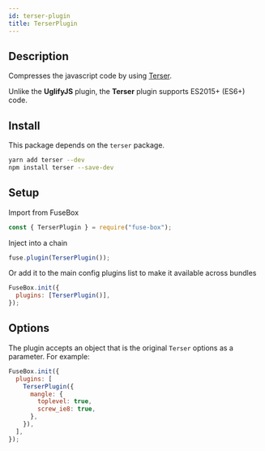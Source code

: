```yaml
---
id: terser-plugin
title: TerserPlugin
---
```


## Description

Compresses the javascript code by using
[Terser](https://github.com/terser-js/terser).

Unlike the **UglifyJS** plugin, the **Terser** plugin supports ES2015+ (ES6+)
code.

## Install

This package depends on the `terser` package.

```bash
yarn add terser --dev
npm install terser --save-dev
```

## Setup

Import from FuseBox

```js
const { TerserPlugin } = require("fuse-box");
```

Inject into a chain

```js
fuse.plugin(TerserPlugin());
```

Or add it to the main config plugins list to make it available across bundles

```js
FuseBox.init({
  plugins: [TerserPlugin()],
});
```

## Options

The plugin accepts an object that is the original `Terser` options as a
parameter. For example:

```js
FuseBox.init({
  plugins: [
    TerserPlugin({
      mangle: {
        toplevel: true,
        screw_ie8: true,
      },
    }),
  ],
});
```
